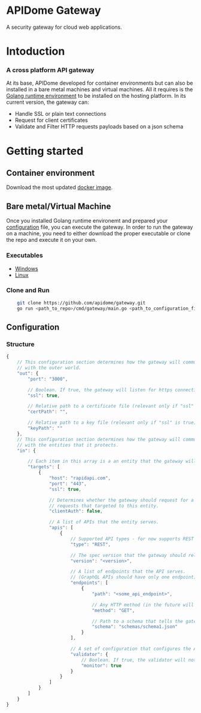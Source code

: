 # APIDome Gateway
A security gateway for cloud web applications.

# Intoduction
### A cross platform API gateway
At its base, APIDome developed for container environments but can also be installed in a bare metal machines and virtual machines. All it requires is the [Golang runtime environment](https://golang.org/) to be installed on the hosting platform.
In its current version, the gateway can:
- Handle SSL or plain text connections
- Request for client certificates
- Validate and Filter HTTP requests payloads based on a json schema


# Getting started
## Container environment
Download the most updated [docker image](https://hub.docker.com/r/apidome/gateway).

## Bare metal/Virtual Machine
Once you installed Golang runtime environemt and prepared your [configuration](https://github.com/apidome/gateway/tree/release-0.1#configuration) file, you can execute the gateway.
In order to run the gateway on a machine, you need to either download the proper executable or clone the repo and execute it on your own.

### Executables
- [Windows](https://github.com/apidome/gateway/releases)
- [Linux](https://github.com/apidome/gateway/releases)

### Clone and Run
```bash
    git clone https://github.com/apidome/gateway.git
    go run <path_to_repo>/cmd/gateway/main.go <path_to_configuration_file>
```


## Configuration
### Structure

```js
{
    // This configuration section determines how the gateway will communicate
    // with the outer world.
    "out": {
        "port": "3000",

        // Boolean. If true, the gateway will listen for https connections.
        "ssl": true,

        // Relative path to a certificate file (relevant only if "ssl" is true).
        "certPath": "",

        // Relative path to a key file (relevant only if "ssl" is true).
        "keyPath": ""
    },
    // This configuration section determines how the gateway will communicate
    // with the entities that it protects.
    "in": {

        // Each item in this array is a an entity that the gateway will proxy requests to.
        "targets": [
            {
                "host": "rapidapi.com",
                "port": "443",
                "ssl": true,

                // Determines whether the gateway should request for a user certicicate for
                // requests that targeted to this entity.
                "clientAuth": false,

                // A list of APIs that the entity serves.
                "apis": [
                    {
                        // Supported API types - for now supports REST APIs only.
                        "type": "REST",

                        // The spec version that the gateway should rely on.
                        "version": "<version>",

                        // A list of endpoints that the API serves.
                        // (GraphQL APIs should have only one endpoint)
                        "endpoints": [
                            {
                                "path": "<some_api_endpoint>",

                                // Any HTTP method (in the future will accept an array of method).
                                "method": "GET",

                                // Path to a schema that tells the gateway how to validate requests.
                                "schema": "schemas/schema1.json"
                            }
                        ],

                        // A set of configuration that configures the API validator behaviour.
                        "validator": {
                            // Boolean. If true, the validator will not block requests, only log.
                            "monitor": true
                        }
                    }
                ]
            }
        ]
    }
}
```
